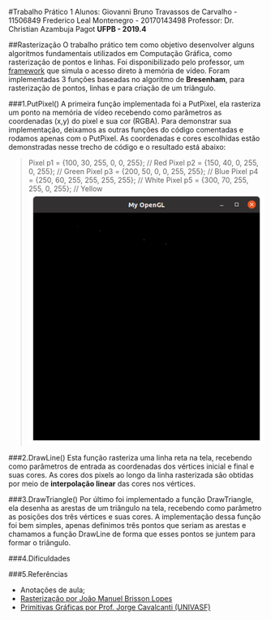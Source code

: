 #Trabalho Prático 1 
Alunos: 
	Giovanni Bruno Travassos de Carvalho - 11506849
	Frederico Leal Montenegro - 20170143498
Professor: 
	Dr. Christian Azambuja Pagot
**UFPB - 2019.4**

##Rasterização 
O trabalho prático tem como objetivo desenvolver alguns algoritmos fundamentais utilizados em Computação Gráfica, como rasterização de pontos e linhas. Foi disponibilizado pelo professor, um [framework](https://github.com/capagot/icg/tree/master/mygl_framwork) que simula o acesso direto à memória de vídeo. 
Foram implementadas 3 funções baseadas no algoritmo de **Bresenham**, para rasterização de pontos, linhas e para criação de um triângulo. 

###1.PutPixel()
A primeira função implementada foi a PutPixel, ela rasteriza um ponto na memória de vídeo recebendo como parâmetros as coordenadas (x,y) do pixel e sua cor (RGBA).
Para demonstrar sua implementação, deixamos as outras funções do código comentadas e rodamos apenas com o PutPixel. As coordenadas e cores escolhidas estão demonstradas nesse trecho de código e o resultado está abaixo: 
>Pixel p1 = {100, 30, 255, 0, 0, 255}; // Red 
>Pixel p2 = {150, 40, 0, 255, 0, 255}; // Green
>Pixel p3 = {200, 50, 0, 0, 255, 255}; // Blue 
>Pixel p4 = {250, 60, 255, 255, 255, 255}; // White
>Pixel p5 = {300, 70, 255, 255, 0, 255}; // Yellow
![	](https://github.com/GiovanniBru/CG/blob/master/Trabalho%201%20-%20Rasteriza%C3%A7%C3%A3o/imagens/PutPixel.png)

###2.DrawLine()
Esta função rasteriza uma linha reta na tela, recebendo como parâmetros de entrada as coordenadas dos vértices inicial e final e suas cores. As cores dos pixels ao longo da linha rasterizada são obtidas por meio de **interpolação linear** das cores nos vértices. 

###3.DrawTriangle()
Por último foi implementado a função DrawTriangle, ela desenha as arestas de um triângulo na tela, recebendo como parâmetro as posições dos três vértices e suas cores. 
A implementação dessa função foi bem simples, apenas definimos três pontos que seriam as arestas e chamamos a função DrawLine de forma que esses pontos se juntem para formar o triângulo. 

###4.Dificuldades 

###5.Referências 
* Anotações de aula;
* [Rasterização por João Manuel Brisson Lopes](disciplinas.ist.utl.pt/leic-cg/textos/livro/Rasterizacao.pdf)
* [Primitivas Gráficas por Prof. Jorge Cavalcanti (UNIVASF)](univasf.edu.br/~jorge.cavalcanti/comput_graf04_prim_graficas2.pdf)

